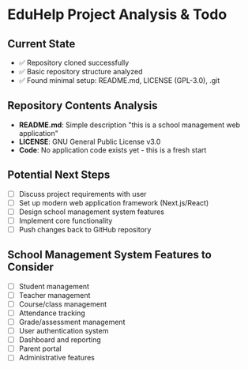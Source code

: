# EduHelp Project Analysis & Todo

## Current State
- ✅ Repository cloned successfully
- ✅ Basic repository structure analyzed
- ✅ Found minimal setup: README.md, LICENSE (GPL-3.0), .git

## Repository Contents Analysis
- **README.md**: Simple description "this is a school management web application"
- **LICENSE**: GNU General Public License v3.0
- **Code**: No application code exists yet - this is a fresh start

## Potential Next Steps
- [ ] Discuss project requirements with user
- [ ] Set up modern web application framework (Next.js/React)
- [ ] Design school management system features
- [ ] Implement core functionality
- [ ] Push changes back to GitHub repository

## School Management System Features to Consider
- [ ] Student management
- [ ] Teacher management
- [ ] Course/class management
- [ ] Attendance tracking
- [ ] Grade/assessment management
- [ ] User authentication system
- [ ] Dashboard and reporting
- [ ] Parent portal
- [ ] Administrative features
